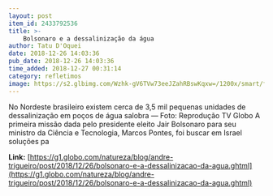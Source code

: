```yaml
---
layout: post
item_id: 2433792536
title: >-
    Bolsonaro e a dessalinização da água
author: Tatu D'Oquei
date: 2018-12-26 14:03:36
pub_date: 2018-12-26 14:03:36
time_added: 2018-12-27 00:31:14
category: refletimos
image: https://s2.glbimg.com/Wzhk-gV6TVw73eeJZahRBswKqxw=/1200x/smart/filters:cover():strip_icc()/s.glbimg.com/jo/g1/f/original/2015/08/26/pocos.jpg
---
```


No Nordeste brasileiro existem cerca de 3,5 mil pequenas unidades de dessalinização em poços de água salobra — Foto: Reprodução TV Globo A primeira missão dada pelo presidente eleito Jair Bolsonaro para seu ministro da Ciência e Tecnologia, Marcos Pontes, foi buscar em Israel soluções pa

**Link:** [https://g1.globo.com/natureza/blog/andre-trigueiro/post/2018/12/26/bolsonaro-e-a-dessalinizacao-da-agua.ghtml](https://g1.globo.com/natureza/blog/andre-trigueiro/post/2018/12/26/bolsonaro-e-a-dessalinizacao-da-agua.ghtml)

